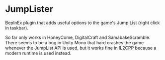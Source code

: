 # JumpLister
BepInEx plugin that adds useful options to the game's Jump List (right click in taskbar).

So far only works in HoneyCome, DigitalCraft and SamabakeScramble.
There seems to be a bug in Unity Mono that hard crashes the game whenever the JumpList API is used, but it works fine in IL2CPP because a modern runtime is used instead.
